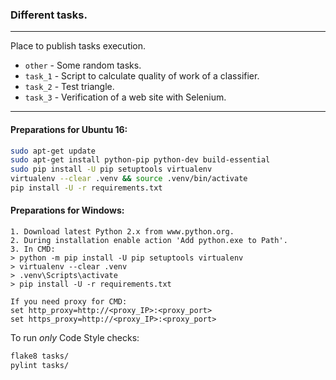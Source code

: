 ### Different tasks.
***

Place to publish tasks execution.
- `other`  - Some random tasks.
- `task_1` - Script to calculate quality of work of a classifier.
- `task_2` - Test triangle.
- `task_3` - Verification of a web site with Selenium.

***

#### Preparations for Ubuntu 16:
```bash
sudo apt-get update
sudo apt-get install python-pip python-dev build-essential
sudo pip install -U pip setuptools virtualenv
virtualenv --clear .venv && source .venv/bin/activate
pip install -U -r requirements.txt
```
#### Preparations for Windows:
```
1. Download latest Python 2.x from www.python.org.
2. During installation enable action 'Add python.exe to Path'.
3. In CMD:
> python -m pip install -U pip setuptools virtualenv
> virtualenv --clear .venv
> .venv\Scripts\activate
> pip install -U -r requirements.txt

If you need proxy for CMD:
set http_proxy=http://<proxy_IP>:<proxy_port>
set https_proxy=http://<proxy_IP>:<proxy_port>
```
To run *only* Code Style checks:
```bash
flake8 tasks/
pylint tasks/
```
